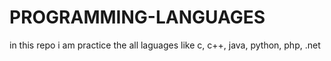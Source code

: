 # PROGRAMMING-LANGUAGES
in this repo i am practice the all laguages like c, c++, java, python, php, .net
